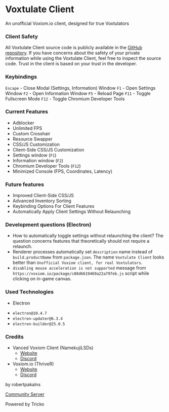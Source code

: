 # Voxtulate Client
An unofficial Voxiom.io client, designed for true Voxtulators

### Client Safety 

All Voxtulate Client source code is publicly available in the [GitHub repository](https://github.com/robertpakalns/VoxtulateClient). If you have concerns about the safety of your private information while using the Voxtulate Client, feel free to inspect the source code. Trust in the client is based on your trust in the developer.

### Keybindings
`Escape` - Close Modal (Settings, Information) Window
`F1` - Open Settings Window
`F2` - Open Information Window
`F5` - Reload Page
`F11` - Toggle Fullscreen Mode
`F12` - Toggle Chromium Developer Tools

### Current Features
- Adblocker
- Unlimited FPS
- Custom Crosshair
- Resource Swapper
- CSS/JS Customization
- Client-Side CSS/JS Customization
- Settings window (`F1`)
- Information window (`F2`)
- Chromium Developer Tools (`F12`)
- Minimized Console (FPS, Coordinates, Latency)

### Future features
- Improved Client-Side CSS/JS
- Advanced Inventory Sorting
- Keybinding Options For Client Features
- Automatically Apply Client Settings Without Relaunching

### Development questions (Electron)
- How to automatically toggle settings without relaunching the client? The question concerns features that theoretically should not require a relaunch.
- Renderer processes automatically set `description` name instead of `build.productName` from `package.json`. The name `Voxtulate Client` looks better than `Unofficial Voxiom client, for real Voxtulators`.
- `disabling mouse acceleration is not supported` message from `https://voxiom.io/package/c88d6619469a22a797eb.js` script while clicking on in-game canvas.

### Used Technologies
- Electron
 * `electron@10.4.7`
 * `electron-updater@6.3.4`
 * `electron-builder@25.0.5`

### Credits
- Vanced Voxiom Client (NamekujiLSDs)
  * [Website](https://namekujilsds.github.io/VVC)
  * [Discord](https://discord.com/invite/EcZytWAJkn)
- Voxiom.io (ThriveR)
  * [Website](https://voxiom.io)
  * [Discord](https://discord.com/invite/GBFtRcY)

by robertpakalns

[Community Server](https://discord.gg/yPjrUrvSzv)

Powered by Tricko